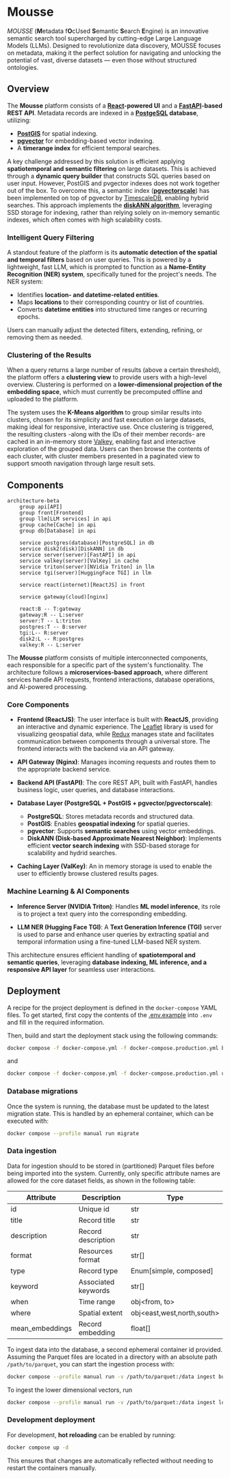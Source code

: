 # Mousse

*MOUSSE* (**M**etadata f**O**cUsed **S**emantic **S**earch **E**ngine) is an innovative semantic search tool supercharged by cutting-edge Large Language Models (LLMs).
Designed to revolutionize data discovery, MOUSSE focuses on metadata, making it the perfect solution for navigating and unlocking the potential
of vast, diverse datasets — even those without structured ontologies.

## Overview

The **Mousse** platform consists of a **[React](https://react.dev)-powered UI** and a **[FastAPI](https://fastapi.tiangolo.com)-based REST API**. Metadata records are indexed in a **[PostgeSQL](https://www.postgresql.org) database**, utilizing:

- **[PostGIS](https://postgis.net)** for spatial indexing.
- **[pgvector](https://github.com/pgvector/pgvector)** for embedding-based vector indexing.
- A **timerange index** for efficient temporal searches.

A key challenge addressed by this solution is efficient applying **spatiotemporal and semantic filtering** on large datasets. This is achieved through a **dynamic query builder** that constructs SQL queries based on user input. However, PostGIS and pvgector indexes does not work together out of the box. To overcome this, a semantic index (**[pgvectorscale](https://github.com/timescale/pgvectorscale)**) has been implemented on top of pgvector by [TimescaleDB](https://www.timescale.com), enabling hybrid searches. This approach implements the **[diskANN algorithm](https://github.com/microsoft/DiskANN)**, leveraging SSD storage for indexing, rather than relying solely on in-memory semantic indexes, which often comes with high scalability costs.

### Intelligent Query Filtering

A standout feature of the platform is its **automatic detection of the spatial and temporal filters** based on user queries. This is powered by a lightweight, fast LLM, which is prompted to function as a **Name-Entity Recognition (NER) system**, specifically tuned for the project's needs. The NER system:

- Identifies **location- and datetime-related entities**.
- Maps **locations** to their corresponding country or list of countries.
- Converts **datetime entities** into structured time ranges or recurring epochs.

Users can manually adjust the detected filters, extending, refining, or removing them as needed.

### Clustering of the Results

When a query returns a large number of results (above a certain threshold), the platform offers a **clustering view** to provide users with a high-level overview. Clustering is performed on a **lower-dimensional projection of the embedding space**, which must currently be precomputed offline and uploaded to the platform.

The system uses the **K-Means algorithm** to group similar results into clusters, chosen for its simplicity and fast execution on large datasets, making ideal for responsive, interactive use. Once clustering is triggered, the resulting clusters -along with the IDs of their member records- are cached in an in-memory store [Valkey](https://valkey.io), enabling fast and interactive exploration of the grouped data. Users can then browse the contents of each cluster, with cluster members presented in a paginated view to support smooth navigation through large result sets.

## Components

```mermaid
architecture-beta
    group api[API]
    group front[Frontend]
    group llm[LLM services] in api
    group cache[Cache] in api
    group db[Database] in api

    service postgres(database)[PostgreSQL] in db
    service disk2(disk)[DiskANN] in db
    service server(server)[FastAPI] in api
    service valkey(server)[ValKey] in cache
    service triton(server)[NVidia Triton] in llm
    service tgi(server)[HuggingFace TGI] in llm

    service react(internet)[ReactJS] in front

    service gateway(cloud)[nginx]

    react:B -- T:gateway
    gateway:R -- L:server
    server:T -- L:triton
    postgres:T -- B:server
    tgi:L-- R:server
    disk2:L -- R:postgres
    valkey:R -- L:server
```

The **Mousse** platform consists of multiple interconnected components, each responsible for a specific part of the system's functionality. The architecture follows a **microservices-based approach**, where different services handle API requests, frontend interactions, database operations, and AI-powered processing.

### Core Components

- **Frontend (ReactJS)**: The user interface is built with **ReactJS**, providing an interactive and dynamic experience. The [Leaflet](https://leafletjs.com) library is used for visualizing geospatial data, while [Redux](https://redux.js.org) manages state and facilitates communication between components through a universal store. The frontend interacts with the backend via an API gateway.

- **API Gateway (Nginx)**: Manages incoming requests and routes them to the appropriate backend service.

- **Backend API (FastAPI)**: The core REST API, built with FastAPI, handles business logic, user queries, and database interactions.

- **Database Layer (PostgreSQL + PostGIS + pgvector/pgvectorscale)**:
    - **PostgreSQL**: Stores metadata records and structured data.
    - **PostGIS**: Enables **geospatial indexing** for spatial queries.
    - **pgvector**: Supports **semantic searches** using vector embeddings.
    - **DiskANN (Disk-based Approximate Nearest Neighbor)**: Implements efficient **vector search indexing** with SSD-based storage for scalability and hydrid searches.

- **Caching Layer (ValKey)**: An in memory storage is used to enable the user to efficiently browse clustered results pages.

### Machine Learning & AI Components

- **Inference Server (NVIDIA Triton)**: Handles **ML model inference**, its role is to project a text query into the corresponding embedding.

- **LLM NER (Hugging Face TGI)**: A **Text Generation Inference (TGI)** server is used to parse and enhance user queries by extracting spatial and temporal information using a fine-tuned LLM-based NER system.

This architecture ensures efficient handling of **spatiotemporal and semantic queries**, leveraging **database indexing, ML inference, and a responsive API layer** for seamless user interactions.

## Deployment

A recipe for the project deployment is defined in the `docker-compose` YAML files. To get started, first copy the contents of the [.env.example](./.env.example) into `.env` and fill in the required information.

Then, build and start the deployment stack using the following commands:

```sh
docker compose -f docker-compose.yml -f docker-compose.production.yml build
```

and
```sh
docker compose -f docker-compose.yml -f docker-compose.production.yml up -d --remove-orphans
```

### Database migrations
Once the system is running, the database must be updated to the latest migration state. This is handled by an ephemeral container, which can be executed with:
```sh
docker compose --profile manual run migrate
```

### Data ingestion
Data for ingestion should to be stored in (partitioned) Parquet files before being imported into the system. Currently, only specific attribute names are allowed for the core dataset fields, as shown in the following table:

| Attribute   | Description        | Type                       |
| ----------- | ------------------ | -------------------------- |
| id          | Unique id          | str                        |
| title       | Record title       | str                        |
| description | Record description | str                        |
| format      | Resources format   | str[]                      |
| type        | Record type        | Enum[simple, composed]     |
| keyword     | Associated keywords| str[]                      |
| when        | Time range         | obj<from, to>              |
| where       | Spatial extent     | obj<east,west,north,south> |
| mean_embeddings | Record embedding| float[]                   |

To ingest data into the database, a second ephemeral container id provided. Assuming the Parquet files are located in a directory with an absolute path `/path/to/parquet`, you can start the ingestion process with:
```sh
docker compose --profile manual run -v /path/to/parquet:/data ingest bulk /data
```

To ingest the lower dimensional vectors, run
```sh
docker compose --profile manual run -v /path/to/parquet:/data ingest lower-dim /data
```

### Development deployment

For development, **hot reloading** can be enabled by running:
```sh
docker compose up -d
```
This ensures that changes are automatically reflected without needing to restart the containers manually.
